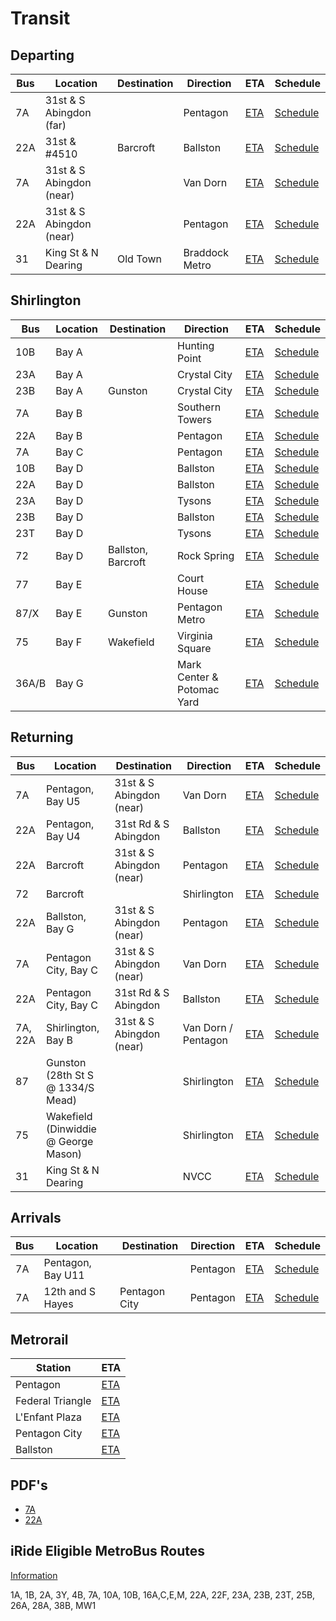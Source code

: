 # Transit

<link rel="stylesheet" type="text/css" href="css/markdown.css">
<link rel="shortcut icon" href="ico/favicon.png" type="image/x-icon">

## Departing

| Bus | Location | Destination | Direction | ETA | Schedule |
| --- | -------- | ----------- | --------- | --- | -------- |
| 7A | 31st & S Abingdon (far) | | Pentagon | [ETA](https://buseta.wmata.com/m/index?q=6000021) | [Schedule](https://buseta.wmata.com/where/schedule?id=1_2169) |
| 22A | 31st & #4510 | Barcroft | Ballston | [ETA](https://buseta.wmata.com/m/index?q=6000025) | [Schedule](https://buseta.wmata.com/where/schedule?id=1_2199) |
| 7A | 31st & S Abingdon (near) | | Van Dorn | [ETA](https://buseta.wmata.com/m/index?q=6000022) | [Schedule](https://buseta.wmata.com/where/schedule?id=1_2180) |
| 22A | 31st & S Abingdon (near) | | Pentagon | [ETA](https://buseta.wmata.com/m/index?q=6000022) | [Schedule](https://buseta.wmata.com/where/schedule?id=1_2180) |
| 31 | King St & N Dearing | Old Town | Braddock Metro | [ETA](https://dashbus.obaweb.org/tracker/m/?q=1_1846) | [Schedule](https://dashbus.obaweb.org/tracker/where/schedule?id=1_1846) |

## Shirlington

| Bus | Location | Destination | Direction | ETA | Schedule |
| --- | -------- | ----------- | --------- | --- | -------- |
| 10B | Bay A | | Hunting Point | [ETA](https://buseta.wmata.com/m/index?q=6001234) | [Schedule](https://buseta.wmata.com/where/schedule?id=1_16442) |
| 23A | Bay A | | Crystal City | [ETA](https://buseta.wmata.com/m/index?q=6001234) | [Schedule](https://buseta.wmata.com/where/schedule?id=1_16442) |
| 23B | Bay A | Gunston | Crystal City | [ETA](https://buseta.wmata.com/m/index?q=6001234) | [Schedule](https://buseta.wmata.com/where/schedule?id=1_16442) |
| 7A | Bay B | | Southern Towers | [ETA](https://buseta.wmata.com/m/index?q=6001235) | [Schedule](https://buseta.wmata.com/where/schedule?id=1_16459) |
| 22A | Bay B | | Pentagon | [ETA](https://buseta.wmata.com/m/index?q=6001235) | [Schedule](https://buseta.wmata.com/where/schedule?id=1_16459) |
| 7A | Bay C | | Pentagon | [ETA](https://buseta.wmata.com/m/index?q=6001236) | [Schedule](https://buseta.wmata.com/where/schedule?id=1_16456) |
| 10B | Bay D | | Ballston | [ETA](https://buseta.wmata.com/m/index?q=6001237) | [Schedule](https://buseta.wmata.com/where/schedule?id=1_16448) |
| 22A | Bay D | | Ballston | [ETA](https://buseta.wmata.com/m/index?q=6001237) | [Schedule](https://buseta.wmata.com/where/schedule?id=1_16448) |
| 23A | Bay D | | Tysons | [ETA](https://buseta.wmata.com/m/index?q=6001237) | [Schedule](https://buseta.wmata.com/where/schedule?id=1_16448) |
| 23B | Bay D | | Ballston | [ETA](https://buseta.wmata.com/m/index?q=6001237) | [Schedule](https://buseta.wmata.com/where/schedule?id=1_16448) |
| 23T | Bay D | | Tysons | [ETA](https://buseta.wmata.com/m/index?q=6001237) | [Schedule](https://buseta.wmata.com/where/schedule?id=1_16448) |
| 72 | Bay D | Ballston, Barcroft | Rock Spring | [ETA](https://www.arlingtontransit.com/realtime/72/6001237) | [Schedule](https://www.arlingtontransit.com/routes-schedules/schedules/timetable/ART/72) |
| 77 | Bay E | | Court House | [ETA](https://www.arlingtontransit.com/realtime/77/6001276) | [Schedule](https://www.arlingtontransit.com/routes-schedules/schedules/timetable/ART/77) |
| 87/X | Bay E | Gunston | Pentagon Metro | [ETA](https://www.arlingtontransit.com/realtime/87/6001276) | [Schedule](https://www.arlingtontransit.com/routes-schedules/schedules/timetable/ART/87) |
| 75 | Bay F | Wakefield | Virginia Square | [ETA](https://www.arlingtontransit.com/realtime/75/6001270) | [Schedule](https://www.arlingtontransit.com/routes-schedules/schedules/timetable/ART/75) |
| 36A/B | Bay G | | Mark Center & Potomac Yard | [ETA](https://dashbus.obaweb.org/tracker/m/?q=71_719) | [Schedule](https://dashbus.obaweb.org/tracker/where/schedule?id=71_719) |

## Returning

| Bus | Location | Destination | Direction | ETA | Schedule |
| --- | -------- | ----------- | --------- | --- | -------- |
| 7A | Pentagon, Bay U5 | 31st & S Abingdon (near) | Van Dorn | [ETA](https://buseta.wmata.com/m/index?q=6000884) | [Schedule](https://buseta.wmata.com/where/schedule?id=1_14261) |
| 22A | Pentagon, Bay U4 | 31st Rd & S Abingdon | Ballston | [ETA](https://buseta.wmata.com/m/index?q=6000904) | [Schedule](https://buseta.wmata.com/where/schedule?id=1_14313) |
| 22A | Barcroft | 31st & S Abingdon (near) | Pentagon | [ETA](https://buseta.wmata.com/m/index?q=6001398) | [Schedule](https://buseta.wmata.com/where/schedule?id=1_27713) |
| 72 | Barcroft | | Shirlington | [ETA](https://www.arlingtontransit.com/realtime/72/6000105) | [Schedule](https://www.arlingtontransit.com/routes-schedules/schedules/timetable/ART/72) |
| 22A | Ballston, Bay G | 31st & S Abingdon (near) | Pentagon | [ETA](https://buseta.wmata.com/m/index?q=6001072) | [Schedule](https://buseta.wmata.com/where/schedule?id=1_28055) |
| 7A | Pentagon City, Bay C | 31st & S Abingdon (near) | Van Dorn | [ETA](https://buseta.wmata.com/m/index?q=6001402) | [Schedule](https://buseta.wmata.com/where/schedule?id=1_27717) |
| 22A | Pentagon City, Bay C | 31st Rd & S Abingdon | Ballston | [ETA](https://buseta.wmata.com/m/index?q=6001402) | [Schedule](https://buseta.wmata.com/where/schedule?id=1_27717) |
| 7A, 22A | Shirlington, Bay B | 31st & S Abingdon (near) | Van Dorn / Pentagon | [ETA](https://buseta.wmata.com/m/index?q=6001235) | [Schedule](https://buseta.wmata.com/where/schedule?id=1_16459) |
| 87 | Gunston (28th St S @ 1334/S Mead) | | Shirlington | [ETA](https://www.arlingtontransit.com/realtime/87/6000073) | [Schedule](https://www.arlingtontransit.com/routes-schedules/schedules/timetable/ART/87) |
| 75 | Wakefield (Dinwiddie @ George Mason) | | Shirlington | [ETA](https://www.arlingtontransit.com/realtime/75/6001259) | [Schedule](https://www.arlingtontransit.com/routes-schedules/schedules/timetable/ART/75) |
| 31 | King St & N Dearing | | NVCC | [ETA](https://dashbus.obaweb.org/tracker/m/?q=1_1845) | [Schedule](https://dashbus.obaweb.org/tracker/where/schedule?id=1_1845) |

## Arrivals

| Bus | Location | Destination | Direction | ETA | Schedule |
| --- | -------- | ----------- | --------- | --- | -------- |
| 7A | Pentagon, Bay U11 | | Pentagon | [ETA](https://buseta.wmata.com/m/index?q=6000938) | [Schedule](https://buseta.wmata.com/where/schedule?id=1_14595) |
| 7A | 12th and S Hayes | Pentagon City | Pentagon | [ETA](https://buseta.wmata.com/m/index?q=6001385) | [Schedule](https://buseta.wmata.com/where/schedule?id=1_27613) |

## Metrorail

| Station | ETA |
| ---------------- | ------------------------------------------------------------ |
| Pentagon | [ETA](https://www.wmata.com/js/nexttrain/nexttrain.html#C07) |
| Federal Triangle | [ETA](https://www.wmata.com/js/nexttrain/nexttrain.html#D01) |
| L'Enfant Plaza | [ETA](https://www.wmata.com/js/nexttrain/nexttrain.html#D03,F03) |
| Pentagon City | [ETA](https://www.wmata.com/js/nexttrain/nexttrain.html#C08) |
| Ballston | [ETA](https://www.wmata.com/js/nexttrain/nexttrain.html#K04) |

## PDF's

 - [7A](https://www.wmata.com/schedules/timetables/upload/7A_211226.pdf)
 - [22A](https://www.wmata.com/schedules/timetables/upload/22A,F%2028F_220529.pdf)

 ## iRide Eligible MetroBus Routes

[Information](https://www.arlingtontransit.com/about/programs/iride-for-arlington-students/)

1A, 1B, 2A, 3Y, 4B, 7A, 10A, 10B, 16A,C,E,M, 22A, 22F, 23A, 23B, 23T, 25B, 26A, 28A, 38B, MW1